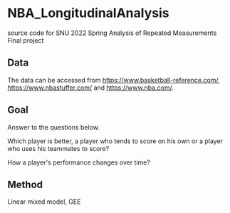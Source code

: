 # NBA_LongitudinalAnalysis
source code for SNU 2022 Spring Analysis of Repeated Measurements Final project

## Data 
The data can be accessed from <https://www.basketball-reference.com/>, <https://www.nbastuffer.com/> and <https://www.nba.com/>.

## Goal
Answer to the questions below. 

Which player is better, a player who tends to score on his own or a player who uses his teammates to score? 

How a player's performance changes over time?

## Method
Linear mixed model, GEE